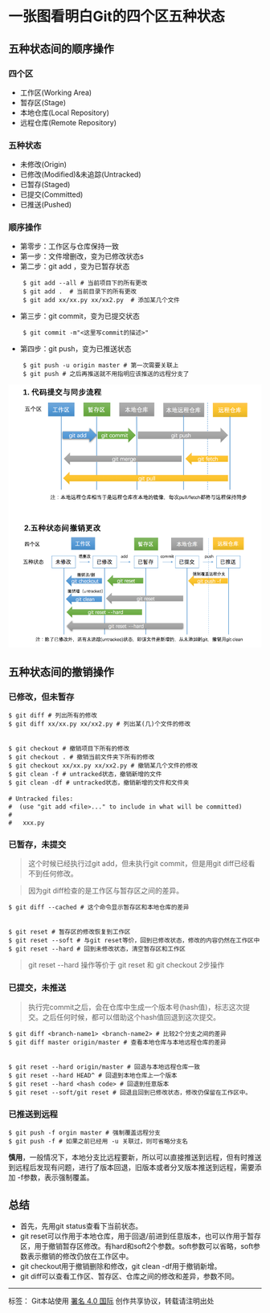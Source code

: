 # 一张图看明白Git的四个区五种状态

## 五种状态间的顺序操作

### 四个区

* 工作区(Working Area)
* 暂存区(Stage)
* 本地仓库(Local Repository)
* 远程仓库(Remote Repository)

### 五种状态

* 未修改(Origin)
* 已修改(Modified)&未追踪(Untracked)
* 已暂存(Staged)
* 已提交(Committed)
* 已推送(Pushed)

### 顺序操作

* 第零步：工作区与仓库保持一致
* 第一步：文件增删改，变为已修改状态s
* 第二步：git add ，变为已暂存状态
```
    $ git add --all # 当前项目下的所有更改
    $ git add .  # 当前目录下的所有更改
    $ git add xx/xx.py xx/xx2.py  # 添加某几个文件
```

* 第三步：git commit，变为已提交状态
```
    $ git commit -m"<这里写commit的描述>"
```

* 第四步：git push，变为已推送状态
```
    $ git push -u origin master # 第一次需要关联上
    $ git push # 之后再推送就不用指明应该推送的远程分支了
```
    

![git][0]

## 五种状态间的撤销操作

### 已修改，但未暂存

    $ git diff # 列出所有的修改
    $ git diff xx/xx.py xx/xx2.py # 列出某(几)个文件的修改
    

    $ git checkout # 撤销项目下所有的修改
    $ git checkout . # 撤销当前文件夹下所有的修改
    $ git checkout xx/xx.py xx/xx2.py # 撤销某几个文件的修改
    $ git clean -f # untracked状态，撤销新增的文件
    $ git clean -df # untracked状态，撤销新增的文件和文件夹
    
    # Untracked files:
    #  (use "git add <file>..." to include in what will be committed)
    #
    #   xxx.py
    

### 已暂存，未提交

> 这个时候已经执行过git add，但未执行git commit，但是用git diff已经看不到任何修改。

> 因为git diff检查的是工作区与暂存区之间的差异。

    $ git diff --cached # 这个命令显示暂存区和本地仓库的差异
    

    $ git reset # 暂存区的修改恢复到工作区
    $ git reset --soft # 与git reset等价，回到已修改状态，修改的内容仍然在工作区中
    $ git reset --hard # 回到未修改状态，清空暂存区和工作区
    

> git reset --hard 操作等价于 git reset 和 git checkout 2步操作

### 已提交，未推送

> 执行完commit之后，会在仓库中生成一个版本号(hash值)，标志这次提交。之后任何时候，都可以借助这个hash值回退到这次提交。

    $ git diff <branch-name1> <branch-name2> # 比较2个分支之间的差异
    $ git diff master origin/master # 查看本地仓库与本地远程仓库的差异
    

    $ git reset --hard origin/master # 回退与本地远程仓库一致
    $ git reset --hard HEAD^ # 回退到本地仓库上一个版本
    $ git reset --hard <hash code> # 回退到任意版本
    $ git reset --soft/git reset # 回退且回到已修改状态，修改仍保留在工作区中。
    

### 已推送到远程

    $ git push -f orgin master # 强制覆盖远程分支
    $ git push -f # 如果之前已经用 -u 关联过，则可省略分支名
    

**慎用**，一般情况下，本地分支比远程要新，所以可以直接推送到远程，但有时推送到远程后发现有问题，进行了版本回退，旧版本或者分叉版本推送到远程，需要添加 -f参数，表示强制覆盖。

## 总结

* 首先，先用git status查看下当前状态。
* git reset可以作用于本地仓库，用于回退/前进到任意版本，也可以作用于暂存区，用于撤销暂存区修改。有hard和soft2个参数。soft参数可以省略，soft参数表示撤销的修改仍放在工作区中。
* git checkout用于撤销删除和修改，git clean -df用于撤销新增。
* git diff可以查看工作区、暂存区、仓库之间的修改和差异，参数不同。

- - -

 标签： Git本站使用 [署名 4.0 国际][1] 创作共享协议，转载请注明出处

[0]: ../img/git-four-areas-five-states.png
[1]: https://creativecommons.org/licenses/by/4.0/deed.zh